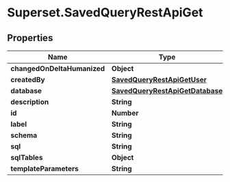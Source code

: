 # Superset.SavedQueryRestApiGet

## Properties
Name | Type | Description | Notes
------------ | ------------- | ------------- | -------------
**changedOnDeltaHumanized** | **Object** |  | [optional] 
**createdBy** | [**SavedQueryRestApiGetUser**](SavedQueryRestApiGetUser.md) |  | [optional] 
**database** | [**SavedQueryRestApiGetDatabase**](SavedQueryRestApiGetDatabase.md) |  | [optional] 
**description** | **String** |  | [optional] 
**id** | **Number** |  | [optional] 
**label** | **String** |  | [optional] 
**schema** | **String** |  | [optional] 
**sql** | **String** |  | [optional] 
**sqlTables** | **Object** |  | [optional] 
**templateParameters** | **String** |  | [optional] 
